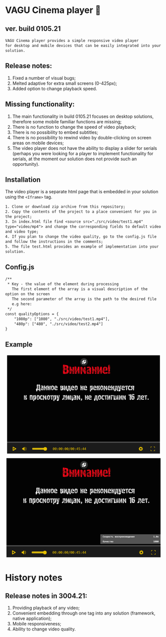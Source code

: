 # VAGU Cinema player :cinema:
## ver. build 0105.21
```
VAGU Cinema player provides a simple responsive video player
for desktop and mobile devices that can be easily integrated into your solution.
```
## Release notes:
1. Fixed a number of visual bugs;
2. Melted adaptive for extra small screens (0-425px);
3. Added option to change playback speed.

## Missing functionality:
1. The main functionality in build 0105.21 focuses on desktop solutions, therefore some mobile familiar functions are missing;
2. There is no function to change the speed of video playback;
3. There is no possibility to embed subtitles;
4. There is no possibility to rewind video by double-clicking on screen areas on mobile devices;
5. The video player does not have the ability to display a slider for serials (perhaps you were looking for a player to implement functionality for serials, at the moment our solution does not provide such an opportunity).

## Installation
The video player is a separate html page that is embedded in your solution using the `<Iframe>` tag.
```
1. Clone or download zip archive from this repository;
2. Copy the contents of the project to a place convenient for you in the project;
3. In index.html file find <source src="./src/video/test1.mp4" type="video/mp4"> and change the corresponding fields to default video and video type;
4. If you plan to change the video quality, go to the config.js file and follow the instructions in the comments;
5. The file test.html provides an example of implementation into your solution.
```
## Config.js
```
/**
 * Key - the value of the element during processing
   The first element of the array is a visual description of the option on the screen
   The second parameter of the array is the path to the desired file
   e.g here:
 */
const qualityOptions = {
    "1080p": ["1080", "./src/video/test1.mp4"],
    "480p": ["480", "./src/video/test2.mp4"]
}
```
## Example
<img src="public/videoeg.PNG"> <img src="public/videoeg-1.PNG">



# History notes
## Release notes in 3004.21:
1. Providing playback of any video;
2. Convenient embedding through one tag into any solution (framework, native application);
3. Mobile responsiveness;
4. Ability to change video quality.